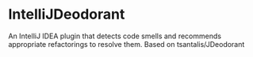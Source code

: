 # IntelliJDeodorant
An IntelliJ IDEA plugin that detects code smells and recommends appropriate refactorings to resolve them. Based on tsantalis/JDeodorant
